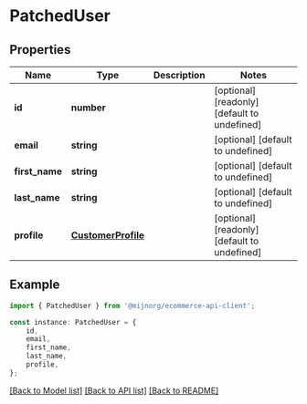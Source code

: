 # PatchedUser


## Properties

Name | Type | Description | Notes
------------ | ------------- | ------------- | -------------
**id** | **number** |  | [optional] [readonly] [default to undefined]
**email** | **string** |  | [optional] [default to undefined]
**first_name** | **string** |  | [optional] [default to undefined]
**last_name** | **string** |  | [optional] [default to undefined]
**profile** | [**CustomerProfile**](CustomerProfile.md) |  | [optional] [readonly] [default to undefined]

## Example

```typescript
import { PatchedUser } from '@mijnorg/ecommerce-api-client';

const instance: PatchedUser = {
    id,
    email,
    first_name,
    last_name,
    profile,
};
```

[[Back to Model list]](../README.md#documentation-for-models) [[Back to API list]](../README.md#documentation-for-api-endpoints) [[Back to README]](../README.md)
